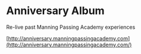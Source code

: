 Anniversary Album
=================

Re-live past Manning Passing Academy experiences

[http://anniversary.manningpassingacademy.com](http://anniversary.manningpassingacademy.com/)
